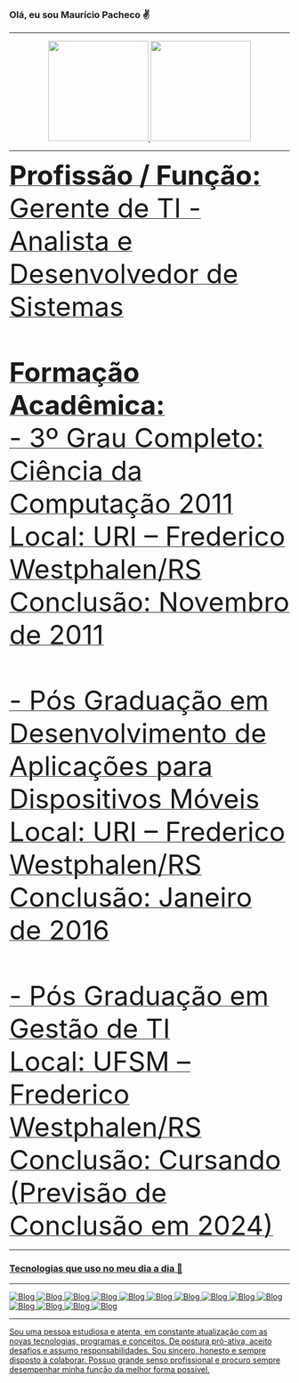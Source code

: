 ### Olá, eu sou Maurício Pacheco ✌️

<hr />

<div align="center">
<a href="https://github.com/rafaballerini">
<img height="180em" src="https://github-readme-stats.vercel.app/api?username=mauricio-pacheco&show_icons=true&theme=react&include_all_commits=true&count_private=true"/>
<img height="180em" src="https://github-readme-stats.vercel.app/api/top-langs/?username=mauricio-pacheco&layout=compact&langs_count=7&theme=react"/>
</div>

<hr />

<font size="9px">
<b>Profissão / Função:</b> Gerente de TI - Analista e Desenvolvedor de Sistemas
<br><br>
<b>Formação Acadêmica:</b>
<br>
- 3º Grau Completo: Ciência da Computação 2011 
<br>
Local: URI – Frederico Westphalen/RS Conclusão: Novembro de 2011
<br><br>  
- Pós Graduação em Desenvolvimento de Aplicações para Dispositivos Móveis
<br>
Local: URI – Frederico Westphalen/RS
<br>
Conclusão: Janeiro de 2016  
<br><br>  
- Pós Graduação em Gestão de TI 
<br>
Local: UFSM – Frederico Westphalen/RS
<br>
Conclusão: Cursando (Previsão de Conclusão em 2024)
</font>

<hr />

### Tecnologias que uso no meu dia a dia 🌟

<hr />

![Blog](https://img.shields.io/badge/HTML5-E34F26?style=for-the-badge&logo=html5&logoColor=white)
![Blog](https://img.shields.io/badge/CSS3-1572B6?style=for-the-badge&logo=css3&logoColor=white)
![Blog](https://img.shields.io/badge/Bootstrap-563D7C?style=for-the-badge&logo=bootstrap&logoColor=white)
![Blog](https://img.shields.io/badge/jQuery-0769AD?style=for-the-badge&logo=jquery&logoColor=white)
![Blog](https://img.shields.io/badge/JavaScript-F7DF1E?style=for-the-badge&logo=javascript&logoColor=black)
![Blog](https://img.shields.io/badge/PHP-777BB4?style=for-the-badge&logo=php&logoColor=white)
![Blog](http://img.shields.io/badge/-PHPStorm-181717?style=for-the-badge&logo=phpstorm&logoColor=white)
![Blog](https://img.shields.io/badge/Oracle-F80000?style=for-the-badge&logo=Oracle&logoColor=white)
![Blog](https://img.shields.io/badge/MySQL-005C84?style=for-the-badge&logo=mysql&logoColor=white)
![Blog](https://img.shields.io/badge/GIT-E44C30?style=for-the-badge&logo=git&logoColor=white)
![Blog](https://img.shields.io/badge/GitHub-100000?style=for-the-badge&logo=github&logoColor=white)
![Blog](https://img.shields.io/badge/Trello-0052CC?style=for-the-badge&logo=trello&logoColor=white)
![Blog](https://img.shields.io/badge/Linux-FCC624?style=for-the-badge&logo=linux&logoColor=black)
![Blog](https://img.shields.io/badge/Windows-0078D6?style=for-the-badge&logo=windows&logoColor=white) 

<hr />

Sou uma pessoa estudiosa e atenta, em constante atualização com as novas tecnologias, programas e conceitos. De postura pró-ativa, aceito desafios e assumo responsabilidades. Sou sincero, honesto e sempre disposto à colaborar. Possuo grande senso profissional e procuro sempre desempenhar minha função da melhor forma possível.
